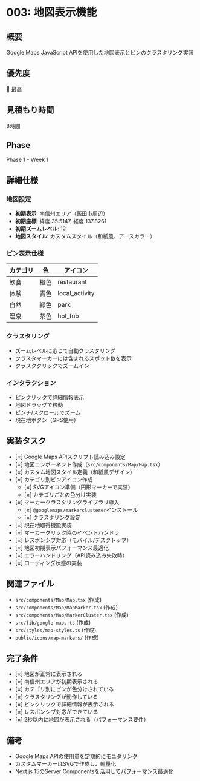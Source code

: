 # 003: 地図表示機能

## 概要
Google Maps JavaScript APIを使用した地図表示とピンのクラスタリング実装

## 優先度
🔴 最高

## 見積もり時間
8時間

## Phase
Phase 1 - Week 1

## 詳細仕様

### 地図設定
- **初期表示**: 南信州エリア（飯田市周辺）
- **初期座標**: 緯度 35.5147, 経度 137.8261
- **初期ズームレベル**: 12
- **地図スタイル**: カスタムスタイル（和紙風、アースカラー）

### ピン表示仕様
| カテゴリ | 色   | アイコン         |
|----------|------|------------------|
| 飲食     | 橙色 | restaurant       |
| 体験     | 青色 | local_activity   |
| 自然     | 緑色 | park             |
| 温泉     | 茶色 | hot_tub          |

### クラスタリング
- ズームレベルに応じて自動クラスタリング
- クラスタマーカーには含まれるスポット数を表示
- クラスタクリックでズームイン

### インタラクション
- ピンクリックで詳細情報表示
- 地図ドラッグで移動
- ピンチ/スクロールでズーム
- 現在地ボタン（GPS使用）

## 実装タスク

- [×] Google Maps APIスクリプト読み込み設定
- [×] 地図コンポーネント作成（`src/components/Map/Map.tsx`）
- [×] カスタム地図スタイル定義（和紙風デザイン）
- [×] カテゴリ別ピンアイコン作成
  - [×] SVGアイコン準備（円形マーカーで実装）
  - [×] カテゴリごとの色分け実装
- [×] マーカークラスタリングライブラリ導入
  - [×] `@googlemaps/markerclusterer`インストール
  - [×] クラスタリング設定
- [×] 現在地取得機能実装
- [×] マーカークリック時のイベントハンドラ
- [×] レスポンシブ対応（モバイル/デスクトップ）
- [×] 地図初期表示パフォーマンス最適化
- [×] エラーハンドリング（API読み込み失敗時）
- [×] ローディング状態の実装

## 関連ファイル
- `src/components/Map/Map.tsx` (作成)
- `src/components/Map/MapMarker.tsx` (作成)
- `src/components/Map/MarkerCluster.tsx` (作成)
- `src/lib/google-maps.ts` (作成)
- `src/styles/map-styles.ts` (作成)
- `public/icons/map-markers/` (作成)

## 完了条件
- [×] 地図が正常に表示される
- [×] 南信州エリアが初期表示される
- [×] カテゴリ別にピンが色分けされている
- [×] クラスタリングが動作している
- [×] ピンクリックで詳細情報が表示される
- [×] レスポンシブ対応ができている
- [×] 2秒以内に地図が表示される（パフォーマンス要件）

## 備考
- Google Maps APIの使用量を定期的にモニタリング
- カスタムマーカーはSVGで作成し、軽量化
- Next.js 15のServer Componentsを活用してパフォーマンス最適化
